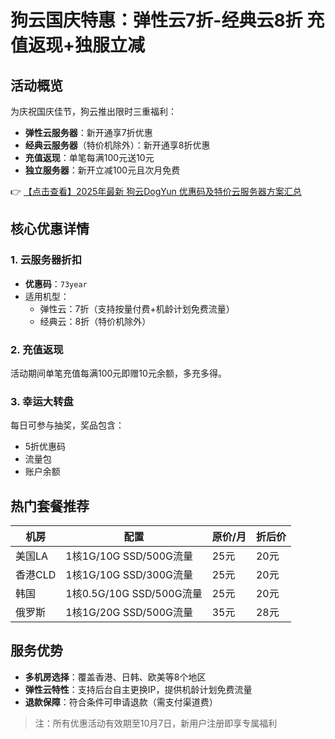 # 狗云国庆特惠：弹性云7折-经典云8折 充值返现+独服立减

## 活动概览
为庆祝国庆佳节，狗云推出限时三重福利：
- **弹性云服务器**：新开通享7折优惠
- **经典云服务器**（特价机除外）：新开通享8折优惠
- **充值返现**：单笔每满100元送10元
- **独立服务器**：新开立减100元且次月免费

👉 [【点击查看】2025年最新 狗云DogYun 优惠码及特价云服务器方案汇总](https://bit.ly/DogYun)

## 核心优惠详情
### 1. 云服务器折扣
- **优惠码**：`73year`
- 适用机型：
  - 弹性云：7折（支持按量付费+机龄计划免费流量）
  - 经典云：8折（特价机除外）

### 2. 充值返现
活动期间单笔充值每满100元即赠10元余额，多充多得。

### 3. 幸运大转盘
每日可参与抽奖，奖品包含：
- 5折优惠码
- 流量包
- 账户余额

## 热门套餐推荐
| 机房       | 配置                      | 原价/月 | 折后价 |
|------------|---------------------------|---------|--------|
| 美国LA    | 1核1G/10G SSD/500G流量   | 25元    | 20元   |
| 香港CLD   | 1核1G/10G SSD/300G流量   | 25元    | 20元   |
| 韩国       | 1核0.5G/10G SSD/500G流量 | 25元    | 20元   |
| 俄罗斯     | 1核1G/20G SSD/500G流量   | 35元    | 28元   |

## 服务优势
- **多机房选择**：覆盖香港、日韩、欧美等8个地区
- **弹性云特性**：支持后台自主更换IP，提供机龄计划免费流量
- **退款保障**：符合条件可申请退款（需支付渠道费）

> 注：所有优惠活动有效期至10月7日，新用户注册即享专属福利